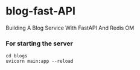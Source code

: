 # blog-fast-API

Building A Blog Service With FastAPI And Redis OM


### For starting the server 
```
cd blogs
uvicorn main:app --reload
```
